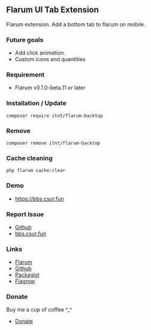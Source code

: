 ## Flarum UI Tab Extension
Flarum extension. Add a bottom tab to flarum on mobile.

### Future goals
- Add click animation.
- Custom icons and quantities

### Requirement
  - Flarum v0.1.0-beta.11 or later

### Installation / Update
```
composer require itnt/flarum-backtop

```

### Remove
```
composer remove itnt/flarum-backtop
```

### Cache cleaning
```
php flarum cache:clear
```


### Demo
  - https://bbs.csur.fun

### Report Issue
  - [Github](https://github.com/Littlegolden/flarum-uitab/issues)
  - [bbs.csur.fun](https://bbs.csur.fun/t/chatroom)

### Links
  - [Flarum](https://discuss.flarum.org/d/)
  - [Github](https://github.com/Littlegolden/uitab)
  - [Packagist](https://packagist.org/packages/itnt/uitab)
  - [Flagrow](https://flagrow.io/extensions/itnt/uitab)

### Donate
Buy me a cup of coffee \^_\^

  - [Donate](https://pay.csur.fun)
